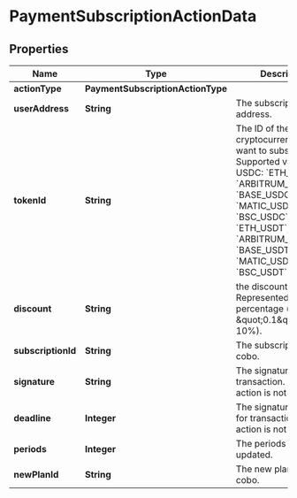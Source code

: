 

# PaymentSubscriptionActionData


## Properties

| Name | Type | Description | Notes |
|------------ | ------------- | ------------- | -------------|
|**actionType** | **PaymentSubscriptionActionType** |  |  |
|**userAddress** | **String** | The subscription user address. |  |
|**tokenId** | **String** | The ID of the cryptocurrency you want to subscription. Supported values:  - USDC: &#x60;ETH_USDC&#x60;, &#x60;ARBITRUM_USDCOIN&#x60;, &#x60;BASE_USDC&#x60;, &#x60;MATIC_USDC2&#x60;, &#x60;BSC_USDC&#x60; - USDT: &#x60;ETH_USDT&#x60;, &#x60;ARBITRUM_USDT&#x60;, &#x60;BASE_USDT&#x60;, &#x60;MATIC_USDT&#x60;, &#x60;BSC_USDT&#x60;  |  |
|**discount** | **String** | the discount rate, Represented as a string percentage (e.g., \&quot;0.1\&quot; means 10%). |  [optional] |
|**subscriptionId** | **String** | The subscription id in cobo. |  |
|**signature** | **String** | The signature for transaction. charge action is not required. |  [optional] |
|**deadline** | **Integer** | The signature deadline for transaction. charge action is not required. |  [optional] |
|**periods** | **Integer** | The periods needed updated. |  [optional] |
|**newPlanId** | **String** | The new plan id in cobo. |  |



